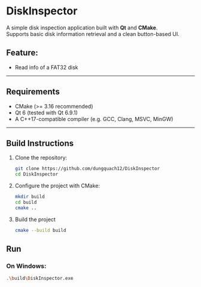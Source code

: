 # DiskInspector

A simple disk inspection application built with **Qt** and **CMake**.  
Supports basic disk information retrieval and a clean button-based UI.

## Feature:
- Read info of a FAT32 disk
---

## Requirements
- CMake (>= 3.16 recommended)
- Qt 6 (tested with Qt 6.9.1)
- A C++17-compatible compiler (e.g. GCC, Clang, MSVC, MinGW)

---

## Build Instructions

1. Clone the repository:
   ```bash
   git clone https://github.com/dungquach12/DiskInspector
   cd DiskInspector
   ```

2. Configure the project with CMake:
   ```bash
   mkdir build
   cd build
   cmake ..
   ```

3. Build the project
   ```bash
   cmake --build build
   ```

## Run
### On Windows:
```bash
.\build\DiskInspector.exe
```
